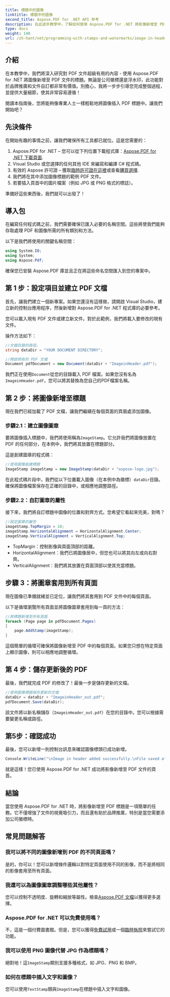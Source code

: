 ```yaml
---
title: 標題中的圖像
linktitle: 標題中的圖像
second_title: Aspose.PDF for .NET API 參考
description: 在此逐步教學中，了解如何使用 Aspose.PDF for .NET 將影像新增至 PDF 的頁首。
type: docs
weight: 140
url: /zh-hant/net/programming-with-stamps-and-watermarks/image-in-header/
---
```

## 介紹

在本教學中，我們將深入研究對 PDF 文件超級有用的內容 - 使用 Aspose.PDF for .NET 將圖像新增至 PDF 文件的標題。無論是公司徽標還是浮水印，此功能對於品牌推廣和文件自訂都非常有價值。別擔心，我將一步步引導您完成整個過程，並提供大量細節，使其非常容易遵循！

閱讀本指南後，您將能夠像專業人士一樣輕鬆地將圖像插入 PDF 標題中。讓我們開始吧？

## 先決條件

在開始有趣的事情之前，讓我們確保所有工具都已就位。這是您需要的：

1.  Aspose.PDF for .NET – 您可以從下列位置下載程式庫：[Aspose.PDF for .NET 下載頁面](https://releases.aspose.com/pdf/net/).
2. Visual Studio 或您選擇的任何其他 IDE 來編寫和編譯 C# 程式碼。
3. 有效的 Aspose 許可證 – 獲取[臨時許可證在這裡](https://purchase.aspose.com/temporary-license/)或查看[購買選擇](https://purchase.aspose.com/buy).
4. 我們將在其中添加圖像標題的範例 PDF 文件。
5. 若要插入頁首中的圖片檔案（例如 JPG 或 PNG 格式的標誌）。

準備好這些東西後，我們就可以出發了！

## 導入包

在編寫任何程式碼之前，我們需要確保已匯入必要的名稱空間。這些將使我們能夠存取處理 PDF 和圖像所需的所有類別和方法。

以下是我們將使用的關鍵名稱空間：

```csharp
using System.IO;
using System;
using Aspose.Pdf;
```

確保您已安裝 Aspose.PDF 庫並且正在將這些命名空間匯入到您的專案中。

## 第 1 步：設定項目並建立 PDF 文檔

首先，讓我們建立一個新專案。如果您還沒有這樣做，請開啟 Visual Studio，建立新的控制台應用程序，然後新增對 Aspose.PDF for .NET 程式庫的必要參考。

您可以載入現有 PDF 文件或建立新文件。對於此範例，我們將載入要修改的現有文件。

操作方法如下：

```csharp
//文檔目錄的路徑。
string dataDir = "YOUR DOCUMENT DIRECTORY";

//開啟現有的 PDF 文檔
Document pdfDocument = new Document(dataDir + "ImageinHeader.pdf");
```

我們正在使用`Document`從您的目錄載入 PDF 檔案。如果您沒有名為`ImageinHeader.pdf`，您可以將其替換為您自己的PDF檔案名稱。

## 第 2 步：將圖像新增至標題

現在我們已經加載了 PDF 文檔，讓我們繼續在每個頁面的頁眉處添加圖像。

### 步驟2.1：建立圖像圖章
要將圖像插入標題中，我們將使用稱為`ImageStamp`。它允許我們將圖像放置在 PDF 的任何部分，在本例中，我們將其放置在標題部分。

這是創建圖章的程式碼：

```csharp
//使用圖像創建標題
ImageStamp imageStamp = new ImageStamp(dataDir + "aspose-logo.jpg");
```

在此程式碼片段中，我們從以下位置載入圖像（在本例中為徽標）`dataDir`目錄。確保將圖像檔案保存在正確的目錄中，或相應地調整路徑。

### 步驟2.2：自訂圖章的屬性
接下來，我們將自訂標題中圖像的位置和對齊方式。您希望它看起來完美，對嗎？

```csharp
//設定圖章的屬性
imageStamp.TopMargin = 10;
imageStamp.HorizontalAlignment = HorizontalAlignment.Center;
imageStamp.VerticalAlignment = VerticalAlignment.Top;
```

- TopMargin：控制影像與頁面頂部的距離。
- HorizontalAlignment：我們已將圖像居中，但您也可以將其向左或向右對齊。
- VerticalAlignment：我們將其放置在頁面頂部以使其充當標題。

## 步驟 3：將圖章套用到所有頁面

現在圖像已準備就緒並已定位，讓我們將其套用到 PDF 文件中的每個頁面。

以下是循環瀏覽所有頁面並將圖像圖章套用到每一頁的方法：

```csharp
//將標題新增至所有頁面
foreach (Page page in pdfDocument.Pages)
{
    page.AddStamp(imageStamp);
}
```

這個簡單的循環可確保將圖像新增至 PDF 中的每個頁面。如果您只想在特定頁面上顯示圖像，則可以相應地調整循環。

## 第 4 步：儲存更新後的 PDF

最後，我們就完成 PDF 的修改了！最後一步是儲存更新的文檔。

```csharp
//使用圖像標題保存更新的文檔
dataDir = dataDir + "ImageinHeader_out.pdf";
pdfDocument.Save(dataDir);
```

該文件將以新名稱儲存（`ImageinHeader_out.pdf`）在您的目錄中。您可以根據需要變更名稱或路徑。

## 第5步：確認成功

最後，您可以新增一則控制台訊息來確認圖像標頭已成功新增。

```csharp
Console.WriteLine("\nImage in header added successfully.\nFile saved at " + dataDir);
```

就是這樣！您已使用 Aspose.PDF for .NET 成功將影像新增至 PDF 文件的頁首。

## 結論

當您使用 Aspose.PDF for .NET 時，將影像新增至 PDF 標題是一項簡單的任務。它不僅增強了文件的視覺吸引力，而且還有助於品牌推廣，特別是當您需要添加公司徽標時。

## 常見問題解答

### 我可以將不同的圖像新增到 PDF 的不同頁面嗎？
是的，你可以！您可以新增條件邏輯以對特定頁面使用不同的影像，而不是將相同的影像套用至所有頁面。

### 我還可以為圖像圖章調整哪些其他屬性？
您可以控制不透明度、旋轉和縮放等屬性。檢查[Aspose.PDF 文檔](https://reference.aspose.com/pdf/net/)以獲得更多選擇。

### Aspose.PDF for .NET 可以免費使用嗎？
不，這是一個付費圖書館。但是，您可以獲得[免費試用](https://releases.aspose.com/)或一個[臨時執照](https://purchase.aspose.com/temporary-license/)來嘗試它的功能。

### 我可以使用 PNG 圖像代替 JPG 作為標題嗎？
絕對地！這`ImageStamp`類別支援多種格式，如 JPG、PNG 和 BMP。

### 如何在標題中插入文字和圖像？
您可以使用`TextStamp`類與`ImageStamp`在標題中插入文字和圖像。